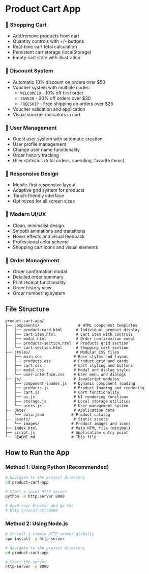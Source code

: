 # Product Cart App

### 🛒 **Shopping Cart**
- Add/remove products from cart
- Quantity controls with +/- buttons
- Real-time cart total calculation
- Persistent cart storage (localStorage)
- Empty cart state with illustration

### 🎫 **Discount System**
- Automatic 10% discount on orders over $50
- Voucher system with multiple codes:
  - `WELCOME10` - 10% off first order
  - `SAVE20` - 20% off orders over $30
  - `FREESHIP` - Free shipping on orders over $25
- Voucher validation and application
- Visual voucher indicators in cart

### 👤 **User Management**
- Guest user system with automatic creation
- User profile management
- Change user name functionality
- Order history tracking
- User statistics (total orders, spending, favorite items)

### 📱 **Responsive Design**
- Mobile-first responsive layout
- Adaptive grid system for products
- Touch-friendly interface
- Optimized for all screen sizes

### 🎨 **Modern UI/UX**
- Clean, minimalist design
- Smooth animations and transitions
- Hover effects and visual feedback
- Professional color scheme
- Shopping cart icons and visual elements

### 📄 **Order Management**
- Order confirmation modal
- Detailed order summary
- Print receipt functionality
- Order history view
- Order numbering system

## File Structure

```
product-cart-app/
├── components/                 # HTML component templates
│   ├── product-card.html      # Individual product display
│   ├── cart-item.html         # Cart item with controls
│   ├── modal.html             # Order confirmation modal
│   ├── products-section.html  # Products grid section
│   └── cart-section.html      # Shopping cart section
├── styles/                    # Modular CSS files
│   ├── main.css              # Base styles and layout
│   ├── products.css          # Product grid and cards
│   ├── cart.css              # Cart styling and buttons
│   ├── modal.css             # Modal and dialog styles
│   └── user-interface.css    # User menu and dialogs
├── js/                       # JavaScript modules
│   ├── component-loader.js   # Dynamic component loading
│   ├── products.js           # Product loading and rendering
│   ├── cart.js               # Cart functionality
│   ├── ui.js                 # UI rendering functions
│   ├── storage.js            # Local storage utilities
│   └── users.js              # User management system
├── data/                     # Application data
│   └── data.json            # Product catalog
├── assets/                   # Static assets
│   └── images/              # Product images and icons
├── index.html               # Main HTML file (minimal)
├── script.js                # Application entry point
└── README.md                # This file
```

## How to Run the App


### Method 1: Using Python (Recommended)
```bash
# Navigate to the project directory
cd product-cart-app

# Start a local HTTP server
python -m http.server 8000

# Open your browser and go to:
# http://localhost:8000
```

### Method 2: Using Node.js
```bash
# Install a simple HTTP server globally
npm install -g http-server

# Navigate to the project directory
cd product-cart-app

# Start the server
http-server -p 8000
